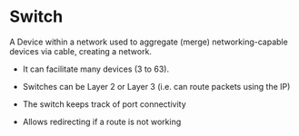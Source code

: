# Switch

A Device within a network used to aggregate (merge) networking-capable devices via cable, creating a network.

- It can facilitate many devices (3 to 63).
- Switches can be Layer 2 or Layer 3 (i.e. can route packets using the IP)

- The switch keeps track of port connectivity
- Allows redirecting if a route is not working
